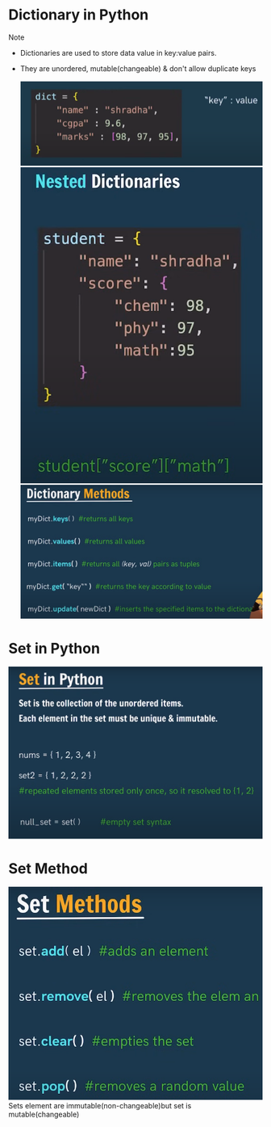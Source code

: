# Dictionary in Python
>[!NOTE]
> - Dictionaries are used to store data value in key:value pairs. <br> 
> * They are unordered, mutable(changeable) & don't allow duplicate keys <br> <br>
>![Syntax](image.png) <br>
>![Nested](image-1.png) <br>
>![Methods](image-2.png) <br>
>
># Set in Python
>![Set](image-3.png) <br>
>
># Set Method
>![Set Method](image-4.png)
> Sets element are immutable(non-changeable)but set is mutable(changeable)

